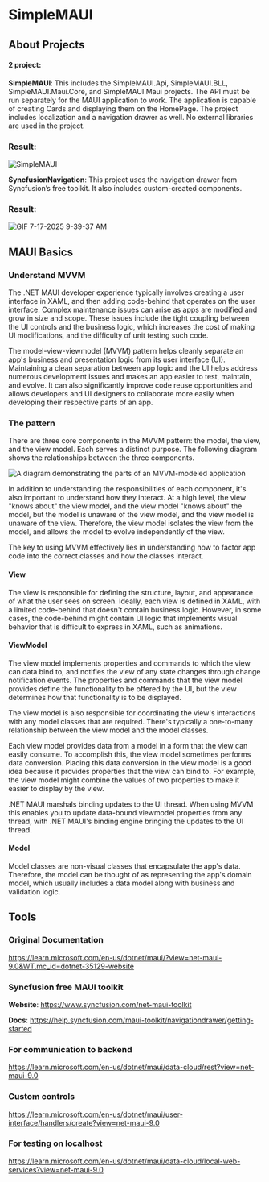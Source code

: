 # SimpleMAUI

## About Projects

#### 2 project:
**SimpleMAUI**: This includes the SimpleMAUI.Api, SimpleMAUI.BLL, SimpleMAUI.Maui.Core, and SimpleMAUI.Maui projects. The API must be run separately for the MAUI application to work. The application is capable of creating Cards and displaying them on the HomePage. The project includes localization and a navigation drawer as well. No external libraries are used in the project.

### Result:
![SimpleMAUI](https://github.com/user-attachments/assets/d1c4359c-ad5f-4feb-8117-2ada586704e3)


**SyncfusionNavigation**: This project uses the navigation drawer from Syncfusion’s free toolkit. It also includes custom-created components.

### Result:
![GIF 7-17-2025 9-39-37 AM](https://github.com/user-attachments/assets/92ab936d-1b4c-4a6f-977d-6148bf76be73)


## MAUI Basics

### Understand MVVM

The .NET MAUI developer experience typically involves creating a user interface in XAML, and then adding code-behind that operates on the user interface. Complex maintenance issues can arise as apps are modified and grow in size and scope. These issues include the tight coupling between the UI controls and the business logic, which increases the cost of making UI modifications, and the difficulty of unit testing such code.

The model-view-viewmodel (MVVM) pattern helps cleanly separate an app's business and presentation logic from its user interface (UI). Maintaining a clean separation between app logic and the UI helps address numerous development issues and makes an app easier to test, maintain, and evolve. It can also significantly improve code reuse opportunities and allows developers and UI designers to collaborate more easily when developing their respective parts of an app.

### The pattern

There are three core components in the MVVM pattern: the model, the view, and the view model. Each serves a distinct purpose. The following diagram shows the relationships between the three components.

![A diagram demonstrating the parts of an MVVM-modeled application](https://learn.microsoft.com/en-us/dotnet/maui/tutorials/media/notes-mvvm/mvvm/mvvm-pattern.png?view=net-maui-9.0)

In addition to understanding the responsibilities of each component, it's also important to understand how they interact. At a high level, the view "knows about" the view model, and the view model "knows about" the model, but the model is unaware of the view model, and the view model is unaware of the view. Therefore, the view model isolates the view from the model, and allows the model to evolve independently of the view.

The key to using MVVM effectively lies in understanding how to factor app code into the correct classes and how the classes interact.

#### View

The view is responsible for defining the structure, layout, and appearance of what the user sees on screen. Ideally, each view is defined in XAML, with a limited code-behind that doesn't contain business logic. However, in some cases, the code-behind might contain UI logic that implements visual behavior that is difficult to express in XAML, such as animations.

#### ViewModel

The view model implements properties and commands to which the view can data bind to, and notifies the view of any state changes through change notification events. The properties and commands that the view model provides define the functionality to be offered by the UI, but the view determines how that functionality is to be displayed.

The view model is also responsible for coordinating the view's interactions with any model classes that are required. There's typically a one-to-many relationship between the view model and the model classes.

Each view model provides data from a model in a form that the view can easily consume. To accomplish this, the view model sometimes performs data conversion. Placing this data conversion in the view model is a good idea because it provides properties that the view can bind to. For example, the view model might combine the values of two properties to make it easier to display by the view.

.NET MAUI marshals binding updates to the UI thread. When using MVVM this enables you to update data-bound viewmodel properties from any thread, with .NET MAUI's binding engine bringing the updates to the UI thread.

#### Model

Model classes are non-visual classes that encapsulate the app's data. Therefore, the model can be thought of as representing the app's domain model, which usually includes a data model along with business and validation logic.

## Tools

### Original Documentation

https://learn.microsoft.com/en-us/dotnet/maui/?view=net-maui-9.0&WT.mc_id=dotnet-35129-website

### Syncfusion free MAUI toolkit

**Website**: https://www.syncfusion.com/net-maui-toolkit

**Docs**: https://help.syncfusion.com/maui-toolkit/navigationdrawer/getting-started

### For communication to backend

https://learn.microsoft.com/en-us/dotnet/maui/data-cloud/rest?view=net-maui-9.0

### Custom controls

https://learn.microsoft.com/en-us/dotnet/maui/user-interface/handlers/create?view=net-maui-9.0

### For testing on localhost

https://learn.microsoft.com/en-us/dotnet/maui/data-cloud/local-web-services?view=net-maui-9.0
